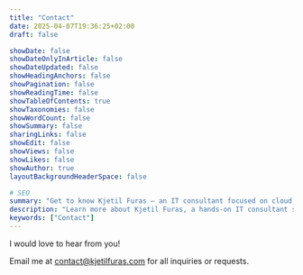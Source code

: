 ```yaml
---
title: "Contact"
date: 2025-04-07T19:36:25+02:00
draft: false

showDate: false
showDateOnlyInArticle: false
showDateUpdated: false
showHeadingAnchors: false
showPagination: false
showReadingTime: false
showTableOfContents: true
showTaxonomies: false
showWordCount: false
showSummary: false
sharingLinks: false
showEdit: false
showViews: false
showLikes: false
showAuthor: true
layoutBackgroundHeaderSpace: false

# SEO
summary: "Get to know Kjetil Furas – an IT consultant focused on cloud, automation, and security."
description: "Learn more about Kjetil Furas, a hands-on IT consultant sharing deep-dive guides on Azure, Hugo, and tech automation."
keywords: ["Contact"]
---
```


I would love to hear from you! 

Email me at contact@kjetilfuras.com for all inquiries or requests.